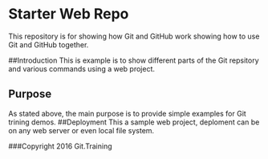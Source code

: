 # Starter Web Repo

This repository is for showing how Git and GitHub work
showing how to use Git and GitHub together.

##Introduction
This is example is to show different parts of the Git repsitory and various commands using a web project.
## Purpose
As stated above, the main purpose is to provide simple examples for Git trining demos.
##Deployment
This a sample web project, deploment can be on any web server or even local file system.

###Copyright
2016 Git.Training